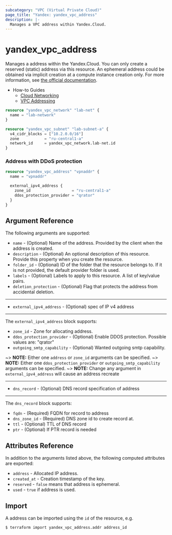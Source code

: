 ```yaml
---
subcategory: "VPC (Virtual Private Cloud)"
page_title: "Yandex: yandex_vpc_address"
description: |-
  Manages a VPC address within Yandex.Cloud.
---
```



# yandex_vpc_address




Manages a address within the Yandex.Cloud. You can only create a reserved (static) address via this resource. An ephemeral address could be obtained via implicit creation at a compute instance creation only. For more information, see [the official documentation](https://cloud.yandex.com/docs/vpc/concepts/address).

* How-to Guides
  * [Cloud Networking](https://cloud.yandex.com/docs/vpc/)
  * [VPC Addressing](https://cloud.yandex.com/docs/vpc/concepts/address)

```terraform
resource "yandex_vpc_network" "lab-net" {
  name = "lab-network"
}

resource "yandex_vpc_subnet" "lab-subnet-a" {
  v4_cidr_blocks = ["10.2.0.0/16"]
  zone           = "ru-central1-a"
  network_id     = yandex_vpc_network.lab-net.id
}
```

### Address with DDoS protection

```terraform
resource "yandex_vpc_address" "vpnaddr" {
  name = "vpnaddr"

  external_ipv4_address {
    zone_id                  = "ru-central1-a"
    ddos_protection_provider = "qrator"
  }
}
```

## Argument Reference

The following arguments are supported:

* `name` - (Optional) Name of the address. Provided by the client when the address is created.
* `description` - (Optional) An optional description of this resource. Provide this property when you create the resource.
* `folder_id` - (Optional) ID of the folder that the resource belongs to. If it is not provided, the default provider folder is used.
* `labels` - (Optional) Labels to apply to this resource. A list of key/value pairs.
* `deletion_protection` - (Optional) Flag that protects the address from accidental deletion.

---

* `external_ipv4_address` - (Optional) spec of IP v4 address

---

The `external_ipv4_address` block supports:

* `zone_id` - Zone for allocating address.
* `ddos_protection_provider` - (Optional) Enable DDOS protection. Possible values are: "qrator"
* `outgoing_smtp_capability` - (Optional) Wanted outgoing smtp capability.

~> **NOTE:** Either one `address` or `zone_id` arguments can be specified. ~> **NOTE:** Either one `ddos_protection_provider` or `outgoing_smtp_capability` arguments can be specified. ~> **NOTE:** Change any argument in `external_ipv4_address` will cause an address recreate

---

* `dns_record` - (Optional) DNS record specification of address

---

The `dns_record` block supports:

* `fqdn` - (Required) FQDN for record to address
* `dns_zone_id` - (Required) DNS zone id to create record at.
* `ttl` - (Optional) TTL of DNS record
* `ptr` - (Optional) If PTR record is needed

## Attributes Reference

In addition to the arguments listed above, the following computed attributes are exported:

* `address` - Allocated IP address.
* `created_at` - Creation timestamp of the key.
* `reserved` - `false` means that address is ephemeral.
* `used` - `true` if address is used.

## Import

A address can be imported using the `id` of the resource, e.g.

```
$ terraform import yandex_vpc_address.addr address_id
```
